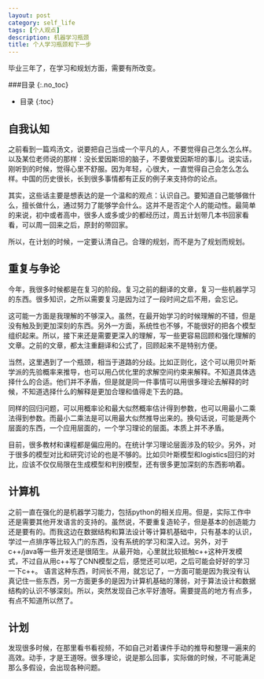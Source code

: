 ```yaml
---
layout: post
category: self_life
tags: [个人观点]
description: 机器学习瓶颈
title: 个人学习瓶颈和下一步
---
```


毕业三年了，在学习和规划方面，需要有所改变。

<!-- more -->

###目录
{:.no_toc}

* 目录
{:toc}

## 自我认知
之前看到一篇鸡汤文，说要把自己当成一个平凡的人，不要觉得自己怎么怎么样。以及某位老师说的那样：没长爱因斯坦的脑子，不要做爱因斯坦的事儿。说实话，刚听到的时候，觉得心里不舒服。因为年轻，心很大，一直觉得自己会怎么怎么样。中国的历史很长，长到很多事情都有正反的例子来支持你的论点。

其实，这些话主要是想表达的是一个温和的观点：认识自己。要知道自己能够做什么，擅长做什么，通过努力了能够学会什么。这并不是否定个人的能动性。最简单的来说，初中或者高中，很多人或多或少的都经历过，周五计划带几本书回家看看，可以周一回来之后，原封的带回家。

所以，在计划的时候，一定要认清自己。合理的规划，而不是为了规划而规划。

## 重复与争论
今年，我很多时候都是在复习的阶段。复习之前的翻译的文章，复习一些机器学习的东西。很多知识，之所以需要复习是因为过了一段时间之后不用，会忘记。

这可能一方面是我理解的不够深入。虽然，在最开始学习的时候理解的不错，但是没有触及到更加深刻的东西。另外一方面，系统性也不够，不能很好的把各个模型组织起来。所以，接下来还是需要更深入的理解，写一些更容易回顾和强化理解的文章。之前的文章，都太注重翻译和公式了，回顾起来不是特别方便。

当然，这里遇到了一个瓶颈，相当于道路的分歧。比如正则化，这个可以用贝叶斯学派的先验概率来推导，也可以用凸优化里的求解空间约束来解释。不知道具体选择什么的合适。他们并不矛盾，但是就是同一件事情可以用很多理论去解释的时候，不知道选择什么的解释是更加合理和值得走下去的路。

同样的回归问题，可以用概率论和最大似然概率估计得到参数，也可以用最小二乘法得到参数。而最小二乘法是可以用最大似然推导出来的。换句话说，可能是两个层面的东西，一个应用层面的，一个学习理论的层面。本质上并不矛盾。

目前，很多教材和课程都是偏应用的。在统计学习理论层面涉及的较少。另外，对于很多的模型对比和研究讨论的也是不够的。比如贝叶斯模型和logistics回归的对比，应该不仅仅局限在生成模型和判别模型，还有很多更加深刻的东西影响着。

## 计算机
之前一直在强化的是机器学习能力，包括python的相关应用。但是，实际工作中还是需要其他开发语言的支持的。虽然说，不要重复造轮子，但是基本的创造能力还是要有的。而我这边在数据结构和算法设计等计算机基础中，只有基本的认识，学过一点排序等比较入门的东西，没有系统的学习和深入过。另外，对于c++/java等一些开发还是很陌生。从最开始，心里就比较抵触c++这种开发模式，不过自从用c++写了CNN模型之后，感觉还可以吧，之后可能会好好的学习一下c++。 语言这种东西，时间长不用，就忘记了，一方面可能是因为我没有认真记住一些东西，另一方面更多的是因为计算机基础的薄弱，对于算法设计和数据结构的认识不够深刻。所以，突然发现自己水平好渣呀。需要提高的地方有点多，有点不知道所以然了。

## 计划
发现很多时候，在那里看书看视频，不如自己对着课件手动的推导和整理一遍来的高效。动手，才是王道呀。很多理论，说是那么回事，实际做的时候，不可能满足那么多假设，会出现各种问题。
